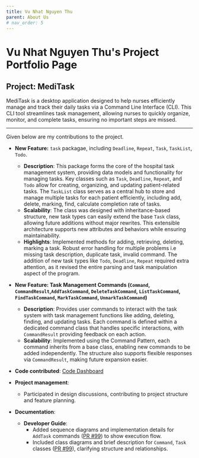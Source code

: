 ```yaml
---
title: Vu Nhat Nguyen Thu
parent: About Us
# nav_order: 5
---
```


# Vu Nhat Nguyen Thu's Project Portfolio Page

## Project: MediTask

MediTask is a desktop application designed to help nurses efficiently manage and track their daily tasks via a Command Line Interface (CLI). This CLI tool streamlines task management, allowing nurses to quickly organize, monitor, and complete tasks, ensuring no important steps are missed.

---

Given below are my contributions to the project.

- **New Feature:** `task` packagae, including `Deadline`, `Repeat`, `Task`, `TaskList`, `Todo`.
    - **Description**: This package forms the core of the hospital task management system, providing data models and functionality for managing tasks. Key classes such as `Task`, `Deadline`, `Repeat`, and `Todo` allow for creating, organizing, and updating patient-related tasks. The `TaskList` class serves as a central hub to store and manage multiple tasks for each patient efficiently, including add, delete, marking, find, calculate completion rate of tasks.
    - **Scalability**: The class was designed with inheritance-based structure, new task types can easily extend the base `Task` class, allowing future additions without major rewrites. This extensible architecture supports new attributes and behaviors while ensuring maintainability.
    - **Highlights**: Implemented methods for adding, retrieving, deleting, marking a task. Robust error handling for multiple problems i.e missing task description, duplicate task, invalid command. The addition of new task types like `Todo`, `Deadline`, `Repeat` required extra attention, as it revised the entire parsing and task manipulation aspect of the program.
- **New Feature: Task Management Commands (`Command`, `CommandResult`,`AddTaskCommand`, `DeleteTaskCommand`, `ListTaskCommand`, `FindTaskCommand`, `MarkTaskCommand`, `UnmarkTaskCommand`)**
    - **Description**: Provides user commands to interact with the task system with task management functions like adding, deleting, finding, and updating tasks. Each command is defined within a dedicated command class that handles specific interactions, with `CommandResult` providing feedback on each action.
    - **Scalability**: Implemented using the Command Pattern, each command inherits from a base class, enabling new commands to be added independently. The structure also supports flexible responses via `CommandResult`, making future expansion easier.


- **Code contributed**: [Code Dashboard](https://nus-cs2113-ay2425s1.github.io/tp-dashboard/?search=metanyu&breakdown=true&sort=groupTitle%20dsc&sortWithin=title&since=2024-09-20&timeframe=commit&mergegroup=&groupSelect=groupByRepos&checkedFileTypes=docs~functional-code~test-code~other&tabOpen=true&tabType=authorship&tabAuthor=Metanyu&tabRepo=AY2425S1-CS2113-T11-1%2Ftp%5Bmaster%5D&authorshipIsMergeGroup=false&authorshipFileTypes=docs~functional-code~test-code&authorshipIsBinaryFileTypeChecked=false&authorshipIsIgnoredFilesChecked=false)
- **Project management**:
  - Participated in design discussions, contributing to project structure and feature planning.

- **Documentation**:
  - **Developer Guide**:
    - Added sequence diagrams and implementation details for `AddTask` commands ([PR #99](https://github.com/AY2425S1-CS2113-T11-1/tp/pull/99)) to show execution flow.
    - Included class diagrams and brief description for `Command`, `Task` classes ([PR #99](https://github.com/AY2425S1-CS2113-T11-1/tp/pull/99)), clarifying structure and relationships.
